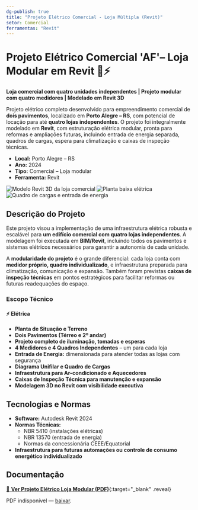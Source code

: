```yaml
---
dg-publish: true
title: "Projeto Elétrico Comercial - Loja Múltipla (Revit)"
setor: Comercial
ferramentas: "Revit"
---
```


# Projeto Elétrico Comercial  'AF'– Loja Modular em Revit 🏪⚡

**Loja comercial com quatro unidades independentes | Projeto modular com quatro medidores | Modelado em Revit 3D**

Projeto elétrico completo desenvolvido para empreendimento comercial de **dois pavimentos**, localizado em **Porto Alegre – RS**, com potencial de locação para até **quatro lojas independentes**. O projeto foi integralmente modelado em **Revit**, com estruturação elétrica modular, pronta para reformas e ampliações futuras, incluindo entrada de energia separada, quadros de cargas, espera para climatização e caixas de inspeção técnicas.

- **Local:** Porto Alegre – RS  
- **Ano:** 2024  
- **Tipo:** Comercial – Loja modular  
- **Ferramenta:** Revit

<div class="project-gallery reveal">
  <img src="/assets/imagens/loja-2024/capa_thumb.jpg" alt="Modelo Revit 3D da loja comercial" class="gallery-thumb" loading="lazy">
  <img src="/assets/imagens/loja-2024/planta_thumb.jpg" alt="Planta baixa elétrica" class="gallery-thumb" loading="lazy">
  <img src="/assets/imagens/loja-2024/quadro_thumb.jpg" alt="Quadro de cargas e entrada de energia" class="gallery-thumb" loading="lazy">
</div>

## Descrição do Projeto

Este projeto visou a implementação de uma infraestrutura elétrica robusta e escalável para **um edifício comercial com quatro lojas independentes**. A modelagem foi executada em **BIM/Revit**, incluindo todos os pavimentos e sistemas elétricos necessários para garantir a autonomia de cada unidade.

A **modularidade do projeto** é o grande diferencial: cada loja conta com **medidor próprio, quadro individualizado**, e infraestrutura preparada para climatização, comunicação e expansão. Também foram previstas **caixas de inspeção técnicas** em pontos estratégicos para facilitar reformas ou futuras readequações do espaço.

### Escopo Técnico

#### ⚡ Elétrica
- **Planta de Situação e Terreno**
- **Dois Pavimentos (Térreo e 2º andar)**
- **Projeto completo de iluminação, tomadas e esperas**
- **4 Medidores e 4 Quadros Independentes** – um para cada loja
- **Entrada de Energia:** dimensionada para atender todas as lojas com segurança
- **Diagrama Unifilar e Quadro de Cargas**
- **Infraestrutura para Ar-condicionado e Aquecedores**
- **Caixas de Inspeção Técnica para manutenção e expansão**
- **Modelagem 3D no Revit com visibilidade executiva**

## Tecnologias e Normas

- **Software:** Autodesk Revit 2024  
- **Normas Técnicas:**  
  - NBR 5410 (instalações elétricas)  
  - NBR 13570 (entrada de energia)  
  - Normas da concessionária CEEE/Equatorial  
- **Infraestrutura para futuras automações ou controle de consumo energético individualizado**

## Documentação

[📄 **Ver Projeto Elétrico Loja Modular (PDF)**](/assets/pdfs/loja_revit_2024.pdf){:target="_blank" .reveal}  

<div class="pdf-container reveal">
  <object data="/assets/pdfs/loja_revit_2024.pdf#toolbar=0"
          type="application/pdf" width="100%" height="500">
    <p>PDF indisponível — <a href="/assets/pdfs/loja_revit_2024.pdf" target="_blank">baixar</a>.</p>
  </object>
</div>
